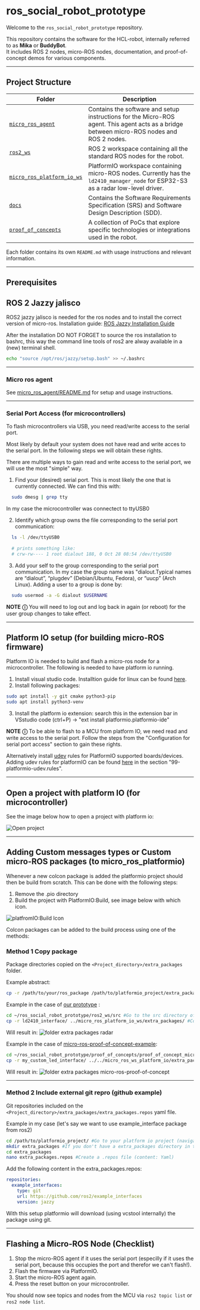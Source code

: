 # ros_social_robot_prototype
Welcome to the `ros_social_robot_prototype` repository.

This repository contains the software for the HCL-robot, internally referred to as **Mika** or **BuddyBot**.  
It includes ROS 2 nodes, micro-ROS nodes, documentation, and proof-of-concept demos for various components.

---
## Project Structure

| Folder                              | Description |
|-------------------------------------|-------------|
| [`micro_ros_agent`](./micro_ros_agent/) | Contains the software and setup instructions for the Micro-ROS agent. This agent acts as a bridge between micro-ROS nodes and ROS 2 nodes. |
| [`ros2_ws`](./ros2_ws/) | ROS 2 workspace containing all the standard ROS nodes for the robot. |
| [`micro_ros_platform_io_ws`](./micro_ros_platform_io_ws/) | PlatformIO workspace containing micro-ROS nodes. Currently has the `ld2410_manager_node` for ESP32-S3 as a radar low-level driver. |
| [`docs`](./docs/) | Contains the Software Requirements Specification (SRS) and Software Design Description (SDD). |
| [`proof_of_concepts`](./proof_of_concepts/) | A collection of PoCs that explore specific technologies or integrations used in the robot. |

Each folder contains its own `README.md` with usage instructions and relevant information.

--- 

## Prerequisites

## ROS 2 Jazzy jalisco
ROS2 jazzy jalisco is needed for the ros nodes and to install the correct version of micro-ros. Installation guide: [ROS Jazzy Installation Guide](https://docs.ros.org/en/jazzy/Installation/Ubuntu-Install-Debs.html)

After the installation DO NOT FORGET to source the ros installation to bashrc, this way the command line tools of ros2 are alway available in a (new) terminal shell.

```bash
echo "source /opt/ros/jazzy/setup.bash" >> ~/.bashrc
```

---

### Micro ros agent

See [micro_ros_agent/README.md](./micro_ros_agent/README.md) for setup and usage instructions.

---

### Serial Port Access (for microcontrollers)

To flash microcontrollers via USB, you need read/write access to the serial port.

Most likely by default your system does not have read and write acces to the serial port. In the following steps we will obtain these rights. 

There are multiple ways to gain read and write access to the serial port, we will use the most "simple" way.

1. Find your (desired) serial port. This is most likely the one that is currently connected. We can find this with:
```bash
  sudo dmesg | grep tty
```
In my case the microcontroller was connectect to ttyUSB0

2. Identify which group owns the file corresponding to the serial port communication:
```bash
  ls -l /dev/ttyUSB0
  
  # prints something like:
  # crw-rw---- 1 root dialout 188, 0 Oct 28 08:54 /dev/ttyUSB0
```

3. Add your self to the group corresponding to the serial port communication. In my case the group name was "dialout.Typical names are “dialout”, “plugdev” (Debian/Ubuntu, Fedora), or “uucp” (Arch Linux). Adding a user to a group is done by:
```bash
  sudo usermod -a -G dialout $USERNAME
```

**NOTE** **&#9432;**
You will need to log out and log back in again (or reboot) for the user group changes to take effect.


---


## Platform IO setup (for building micro-ROS firmware)
Platform IO is needed to build and flash a micro-ros node for a microcontroller. The following is needed to have platform io running.
1. Install visual studio code. Installtion guide for linux can be found [here](https://code.visualstudio.com/docs/setup/linux).
2. Install following packages:
```bash
sudo apt install -y git cmake python3-pip
sudo apt install python3-venv
```

3. Install the platform io extension: search this in the extension bar in VSstudio code (ctrl+P) -> "ext install platformio.platformio-ide"    

**NOTE** **&#9432;**
To be able to flash to a MCU from platform IO, we need read and write access to the serial port. 
Follow the steps from the "Configuration for serial port access" section to gain these rights. 

Alternatively install [udev][1] rules for PlatformIO supported boards/devices. Adding udev rules for platformIO can be found [here][2] in the section "99-platformio-udev.rules". 

[1]: https://en.wikipedia.org/wiki/Udev            "udev"
[2]: https://docs.platformio.org/en/latest/core/installation/udev-rules.html           "here"

---

## Open a project with platform IO (for microcontroller)
See the image below how to open a project with platform io:

![Open project](./images/Open_folder.png)

---

## Adding Custom messages types or Custom micro-ROS packages (to micro_ros_platformio)
Whenever a new colcon package is added the platformio project should then be build from scratch.
This can be done with the following steps:
1. Remove the .pio directory 
2. Build the project with PlatformIO:Build, see image below with which icon.

![platfromIO:Build Icon](./images/platformio_build.png)


Colcon packages can be added to the build process using one of the methods:

### Method 1 Copy package
Package directories copied on the `<Project_directory>/extra_packages` folder.

Example abstract:
```bash
cp -r /path/to/your/ros_package /path/to/platformio_project/extra_packages/
```

Example in the case of [our prototype](./micro_ros_platform_io_ws/) :
```bash
cd ~/ros_social_robot_prototype/ros2_ws/src #Go to the src directory of the ros2_ws 
cp -r ld2410_interface/ ../micro_ros_platform_io_ws/extra_packages/ #Copy the package.
```
Will result in:
![folder extra packages radar](./images/example_extra_package_radar.png)

Example in the case of [micro-ros-proof-of-concept-example](./proof_of_concepts/proof_of_concept_micro_ros/):
```bash
cd ~/ros_social_robot_prototype/proof_of_concepts/proof_of_concept_micro_ros/ros_ws/src/  
cp -r my_custom_led_interface/ ../../micro_ros_ws_platform_io/extra_packages/ #Copy the package.
```
Will result in:
![folder extra packages micro-ros-proof-of-concept](./images/example_extra_package_led.png)


--- 
### Method 2 Include external git repro (github example)
Git repositories included on the `<Project_directory>/extra_packages/extra_packages.repos` yaml file.

Example in my case (let's say we want to use example_interface package from ros2)

```bash
cd /path/to/platformio_project/ #Go to your platform io project (navigate to the root directory)
mkdir extra_packages #If you don't have a extra_packages directory in the root of the platform io project, create one.
cd extra_packages
nano extra_packages.repos #Create a .repos file (content: Yaml)
```
Add the following content in the extra_packages.repos:
```yaml
repositories:
  example_interfaces:
    type: git
    url: https://github.com/ros2/example_interfaces
    version: jazzy
```

With this setup platformio will download (using vcstool internally) the package using git.

--- 

## Flashing a Micro-ROS Node (Checklist)

1. Stop the micro-ROS agent if it uses the serial port (especilly if it uses the serial port, because this occupies the port and therefor we can't flash!).
2. Flash the firmware via PlatformIO.
3. Start the micro-ROS agent again.
4. Press the reset button on your microcontroller.

You should now see topics and nodes from the MCU via `ros2 topic list` or `ros2 node list`.




